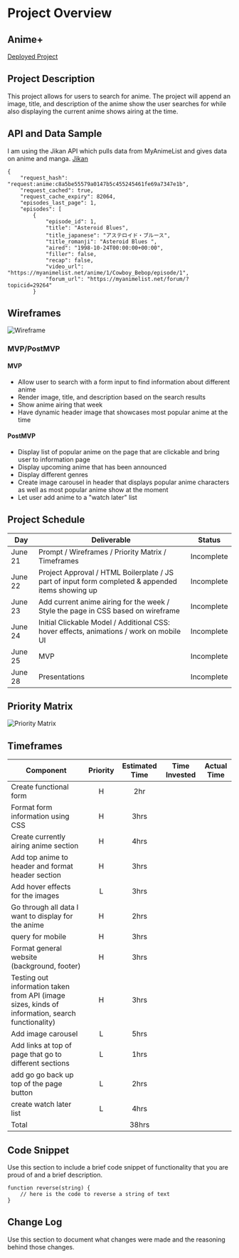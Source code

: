 # Project Overview

## Anime+

[Deployed Project](URL)

## Project Description

This project allows for users to search for anime. The project will append an image, title, and description of the anime show the user searches for while also displaying the current anime shows airing at the time.

## API and Data Sample

I am using the Jikan API which pulls data from MyAnimeList and gives data on anime and manga. [Jikan](https://jikan.docs.apiary.io/#)


```
{
    "request_hash": "request:anime:c8a5be55579a0147b5c455245461fe69a7347e1b",
    "request_cached": true,
    "request_cache_expiry": 82064,
    "episodes_last_page": 1,
    "episodes": [
        {
            "episode_id": 1,
            "title": "Asteroid Blues",
            "title_japanese": "アステロイド・ブルース",
            "title_romanji": "Asteroid Blues ",
            "aired": "1998-10-24T00:00:00+00:00",
            "filler": false,
            "recap": false,
            "video_url": "https://myanimelist.net/anime/1/Cowboy_Bebop/episode/1",
            "forum_url": "https://myanimelist.net/forum/?topicid=29264"
        }
```

## Wireframes

![Wireframe](https://i.imgur.com/JouFioF.png)

### MVP/PostMVP

#### MVP 

- Allow user to search with a form input to find information about different anime 
- Render image, title, and description based on the search results 
- Show anime airing that week
- Have dynamic header image that showcases most popular anime at the time

#### PostMVP  

- Display list of popular anime on the page that are clickable and bring user to information page
- Display upcoming anime that has been announced
- Display different genres
- Create image carousel in header that displays popular anime characters as well as most popular anime show at the moment
- Let user add anime to a "watch later" list

## Project Schedule

|  Day | Deliverable | Status
|---|---| ---|
|June 21| Prompt / Wireframes / Priority Matrix / Timeframes | Incomplete
|June 22| Project Approval / HTML Boilerplate / JS part of input form completed & appended items showing up | Incomplete
|June 23| Add current anime airing for the week / Style the page in CSS based on wireframe | Incomplete
|June 24| Initial Clickable Model / Additional CSS: hover effects,  animations / work on mobile UI  | Incomplete
|June 25| MVP | Incomplete
|June 28| Presentations | Incomplete

## Priority Matrix

![Priority Matrix](https://i.imgur.com/CQXfcIZ.png)

## Timeframes

| Component | Priority | Estimated Time | Time Invested | Actual Time |
| --- | :---: |  :---: | :---: | :---: |
| Create functional form | H |2hr|  |  |
| Format form information using CSS | H | 3hrs|  |  |
| Create currently airing anime section | H | 4hrs|  |  |
| Add top anime to header and format header section | H | 3hrs|  |  |
| Add hover effects for the images | L | 3hrs| |  |
| Go through all data I want to display for the anime | H | 2hrs| |  |
| query for mobile | H | 3hrs|  |  |
| Format general website (background, footer) | H | 3hrs|  |  |
| Testing out information taken from API (image sizes, kinds of information, search functionality) | H | 3hrs|  |  |
| Add image carousel | L | 5hrs|  |  |
| Add links at top of page that go to different sections | L | 1hrs|  |  |
| add go go back up top of the page button | L | 2hrs|  |  |
| create watch later list | L | 4hrs|  |  |
| Total |  | 38hrs|  |  |

## Code Snippet

Use this section to include a brief code snippet of functionality that you are proud of and a brief description.  

```
function reverse(string) {
	// here is the code to reverse a string of text
}
```

## Change Log
 Use this section to document what changes were made and the reasoning behind those changes.  
